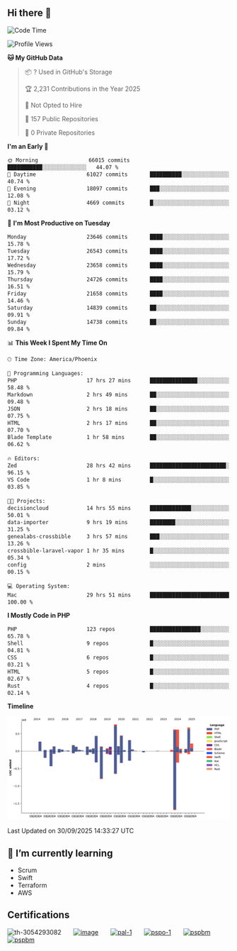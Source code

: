 ## Hi there 👋

<!--START_SECTION:waka-->
![Code Time](http://img.shields.io/badge/Code%20Time-11%2C786%20hrs%2038%20mins-blue)

![Profile Views](http://img.shields.io/badge/Profile%20Views-4-blue)

**🐱 My GitHub Data** 

> 📦 ? Used in GitHub's Storage 
 > 
> 🏆 2,231 Contributions in the Year 2025
 > 
> 🚫 Not Opted to Hire
 > 
> 📜 157 Public Repositories 
 > 
> 🔑 0 Private Repositories 
 > 
**I'm an Early 🐤** 

```text
🌞 Morning                66015 commits       ███████████░░░░░░░░░░░░░░   44.07 % 
🌆 Daytime                61027 commits       ██████████░░░░░░░░░░░░░░░   40.74 % 
🌃 Evening                18097 commits       ███░░░░░░░░░░░░░░░░░░░░░░   12.08 % 
🌙 Night                  4669 commits        █░░░░░░░░░░░░░░░░░░░░░░░░   03.12 % 
```
📅 **I'm Most Productive on Tuesday** 

```text
Monday                   23646 commits       ████░░░░░░░░░░░░░░░░░░░░░   15.78 % 
Tuesday                  26543 commits       ████░░░░░░░░░░░░░░░░░░░░░   17.72 % 
Wednesday                23658 commits       ████░░░░░░░░░░░░░░░░░░░░░   15.79 % 
Thursday                 24726 commits       ████░░░░░░░░░░░░░░░░░░░░░   16.51 % 
Friday                   21658 commits       ████░░░░░░░░░░░░░░░░░░░░░   14.46 % 
Saturday                 14839 commits       ██░░░░░░░░░░░░░░░░░░░░░░░   09.91 % 
Sunday                   14738 commits       ██░░░░░░░░░░░░░░░░░░░░░░░   09.84 % 
```


📊 **This Week I Spent My Time On** 

```text
🕑︎ Time Zone: America/Phoenix

💬 Programming Languages: 
PHP                      17 hrs 27 mins      ███████████████░░░░░░░░░░   58.48 % 
Markdown                 2 hrs 49 mins       ██░░░░░░░░░░░░░░░░░░░░░░░   09.48 % 
JSON                     2 hrs 18 mins       ██░░░░░░░░░░░░░░░░░░░░░░░   07.75 % 
HTML                     2 hrs 17 mins       ██░░░░░░░░░░░░░░░░░░░░░░░   07.70 % 
Blade Template           1 hr 58 mins        ██░░░░░░░░░░░░░░░░░░░░░░░   06.62 % 

🔥 Editors: 
Zed                      28 hrs 42 mins      ████████████████████████░   96.15 % 
VS Code                  1 hr 8 mins         █░░░░░░░░░░░░░░░░░░░░░░░░   03.85 % 

🐱‍💻 Projects: 
decisioncloud            14 hrs 55 mins      █████████████░░░░░░░░░░░░   50.01 % 
data-importer            9 hrs 19 mins       ████████░░░░░░░░░░░░░░░░░   31.25 % 
genealabs-crossbible     3 hrs 57 mins       ███░░░░░░░░░░░░░░░░░░░░░░   13.26 % 
crossbible-laravel-vapor 1 hr 35 mins        █░░░░░░░░░░░░░░░░░░░░░░░░   05.34 % 
config                   2 mins              ░░░░░░░░░░░░░░░░░░░░░░░░░   00.15 % 

💻 Operating System: 
Mac                      29 hrs 51 mins      █████████████████████████   100.00 % 
```

**I Mostly Code in PHP** 

```text
PHP                      123 repos           ████████████████░░░░░░░░░   65.78 % 
Shell                    9 repos             █░░░░░░░░░░░░░░░░░░░░░░░░   04.81 % 
CSS                      6 repos             █░░░░░░░░░░░░░░░░░░░░░░░░   03.21 % 
HTML                     5 repos             █░░░░░░░░░░░░░░░░░░░░░░░░   02.67 % 
Rust                     4 repos             █░░░░░░░░░░░░░░░░░░░░░░░░   02.14 % 
```



**Timeline**

![Lines of Code chart](https://raw.githubusercontent.com/mikebronner/mikebronner/master/assets/bar_graph.png)


 Last Updated on 30/09/2025 14:33:27 UTC
<!--END_SECTION:waka-->

<!--
**mikebronner/mikebronner** is a ✨ _special_ ✨ repository because its `README.md` (this file) appears on your GitHub profile.

Here are some ideas to get you started:

- 🔭 I’m currently working on ...
- 🌱 I’m currently learning ...
- 👯 I’m looking to collaborate on ...
- 🤔 I’m looking for help with ...
- 💬 Ask me about ...
- 📫 How to reach me: ...
- 😄 Pronouns: ...
- ⚡ Fun fact: ...
-->

## 🌱 I’m currently learning

- Scrum
- Swift
- Terraform
- AWS

## Certifications

![th-3054293082](https://user-images.githubusercontent.com/1791050/208267034-c5006f82-ae89-41eb-9478-7106c5aba070.jpg)
&nbsp;&nbsp;&nbsp;&nbsp;&nbsp;
[![image](https://images.credly.com/size/100x100/images/a2790314-008a-4c3d-9553-f5e84eb359ba/image.png)](https://www.credly.com/users/mike-bronner)
&nbsp;&nbsp;&nbsp;&nbsp;&nbsp;
[![pal-1](https://images.credly.com/size/100x100/images/78c772ee-6b3c-4348-ac66-58ac5a2cf581/image.png)](https://www.credly.com/users/mike-bronner)
&nbsp;&nbsp;&nbsp;&nbsp;&nbsp;
[![pspo-1](https://images.credly.com/size/100x100/images/591762c5-fae7-49c6-b326-e1756979928d/image.png)](https://www.credly.com/users/mike-bronner)
&nbsp;&nbsp;&nbsp;&nbsp;&nbsp;
[![pspbm](https://images.credly.com/size/100x100/images/55a21a78-59af-4294-810e-e4014e9ca1be/image.png)](https://www.credly.com/users/mike-bronner)
&nbsp;&nbsp;&nbsp;&nbsp;&nbsp;
[![pspbm](https://images.credly.com/size/100x100/images/7964c477-0edb-4b83-b836-f35f255685f3/blob)](https://www.credly.com/users/mike-bronner)
